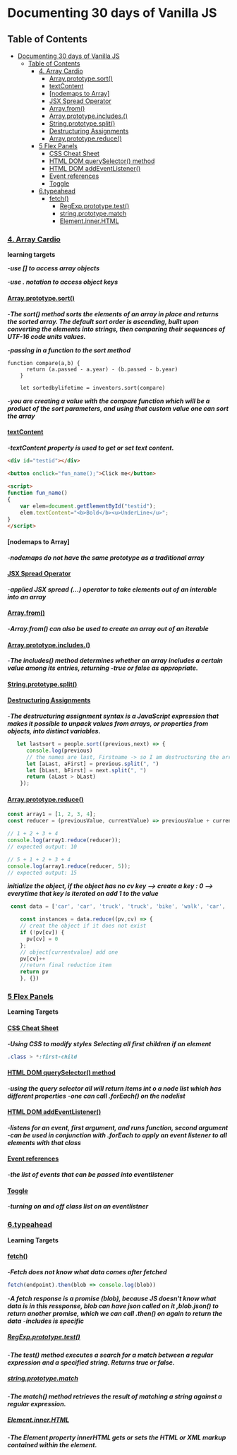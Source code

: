 # Documenting 30 days of Vanilla JS


## Table of Contents
- [Documenting 30 days of Vanilla JS](#documenting-30-days-of-vanilla-js)
  - [Table of Contents](#table-of-contents)
    - [4. Array Cardio](#4-array-cardio)
      - [Array.prototype.sort()](#arrayprototypesort)
      - [textContent](#textcontent)
      - [[nodemaps to Array]](#nodemaps-to-array)
      - [JSX Spread Operator](#jsx-spread-operator)
      - [Array.from()](#arrayfrom)
      - [Array.prototype.includes.()](#arrayprototypeincludes)
      - [String.prototype.split()](#stringprototypesplit)
      - [Destructuring Assignments](#destructuring-assignments)
      - [Array.prototype.reduce()](#arrayprototypereduce)
    - [5 Flex Panels](#5-flex-panels)
      - [CSS Cheat Sheet](#css-cheat-sheet)
      - [HTML DOM querySelector() method](#html-dom-queryselector-method)
      - [HTML DOM addEventListener()](#html-dom-addeventlistener)
      - [Event references](#event-references)
      - [Toggle](#toggle)
    - [6.typeahead](#6typeahead)
      - [fetch()](#fetch)
        - [RegExp.prototype.test()](#regexpprototypetest)
        - [string.prototype.match](#stringprototypematch)
        - [Element.inner.HTML](#elementinnerhtml)
### [4. Array Cardio](4arraycardio/index.html)
**learning targets**

-***use [] to access array objects***

-***use . notation to access object keys***
#### [Array.prototype.sort()](https://developer.mozilla.org/en-US/docs/Web/JavaScript/Reference/Global_Objects/Array/sort)
-***The sort() method sorts the elements of an array in place and returns the sorted array. The default sort order is ascending, built upon converting the elements into strings, then comparing their sequences of UTF-16 code units values.***

-***passing in a function to the sort method***

``` 
function compare(a,b) {
      return (a.passed - a.year) - (b.passed - b.year)
    }

    let sortedbylifetime = inventors.sort(compare)
```

-***you are creating a value with the compare function which will be a product of the sort parameters, and using that custom value one can sort the array***
#### [textContent](https://tutorialcodeplay.com/javascript/javascript-textcontent.html#:~:text=textContent%20in%20javascript%20textContent%20property%20is,used%20to%20get%20or%20set%20text%20content.)

-***textContent property is used to get or set text content.***
```HTML
<div id="testid"></div>

<button onclick="fun_name();">Click me</button>
	
<script>
function fun_name()
{
	var elem=document.getElementById("testid");
	elem.textContent="<b>Bold</b><u>UnderLine</u>";
}
</script>
```
#### [nodemaps to Array]
-***nodemaps do not have the same prototype as a traditional array***
#### [JSX Spread Operator](https://developer.mozilla.org/en-US/docs/Web/JavaScript/Reference/Operators/Spread_syntax)
-***applied JSX spread (...) operator to take elements out of an interable into an array***
#### [Array.from()](https://developer.mozilla.org/en-US/docs/Web/JavaScript/Reference/Global_Objects/Array/from)
-***Array.from() can also be used to create an array out of an iterable***
#### [Array.prototype.includes.()](https://developer.mozilla.org/en-US/docs/web/javascript/reference/global_objects/array/includes)
-***The includes() method determines whether an array includes a certain value among its entries, returning -true or false as appropriate.***

#### [String.prototype.split()](https://developer.mozilla.org/en-US/docs/Web/JavaScript/Reference/Global_Objects/String/split)
#### [Destructuring Assignments](https://developer.mozilla.org/en-US/docs/Web/JavaScript/Reference/Operators/Destructuring_assignment)
-***The destructuring assignment syntax is a JavaScript expression that makes it possible to unpack values from arrays, or properties from objects, into distinct variables.***
```JavaScript
   let lastsort = people.sort((previous,next) => {
      console.log(previous)
      // the names are last, Firstname -> so I am destructuring the array to reflect this 
      let [aLast, aFirst] = previous.split(", ")
      let [bLast, bFirst] = next.split(", ")
      return (aLast > bLast)
    });
```
#### [Array.prototype.reduce()](https://developer.mozilla.org/en-US/docs/web/javascript/reference/global_objects/array/reduce)
```JavaScript
const array1 = [1, 2, 3, 4];
const reducer = (previousValue, currentValue) => previousValue + currentValue;

// 1 + 2 + 3 + 4
console.log(array1.reduce(reducer));
// expected output: 10

// 5 + 1 + 2 + 3 + 4
console.log(array1.reduce(reducer, 5));
// expected output: 15

```
***initialize the object, if the object has no cv key --> create a key : 0 --> everytime that key is iterated on add 1 to the value***
```JavaScript
 const data = ['car', 'car', 'truck', 'truck', 'bike', 'walk', 'car', 'van', 'bike', 'walk', 'car', 'van', 'car', 'truck' ];

    const instances = data.reduce((pv,cv) => {
    // creat the object if it does not exist
    if (!pv[cv]) {
      pv[cv] = 0
    };
    // object[currentvalue] add one
    pv[cv]++
    //return final reduction item
    return pv
    }, {})
```

### [5 Flex Panels](5flexpanels/index-START.html)
**Learning Targets**
#### [CSS Cheat Sheet](https://www.sketchingwithcss.com/samplechapter/cheatsheet.html?utm_source=CSS-Weekly&utm_campaign=Issue-86&utm_medium=email)
-***Using CSS to modify styles***
***Selecting all first children if an element***
```CSS
.class > *:first-child
```

#### [HTML DOM querySelector() method](https://www.w3schools.com/jsref/met_document_queryselector.asp#:~:text=HTML%20DOM%20querySelector%20%28%29%20Method%201%20Definition%20and,5%20Technical%20Details.%20...%206%20More%20Examples.%20)

-***using the query selector all will return items int o a node list which has different properties***
-***one can call .forEach() on the nodelist***

#### [HTML DOM addEventListener()](https://www.w3schools.com/jsref/met_element_addeventlistener.asp)
-***listens for an event, first argument, and runs function, second argument***
-***can be used in conjunction with .forEach to apply an event listener to all elements with that class***

#### [Event references](https://developer.mozilla.org/en-US/docs/Web/Events)
-***the list of events that can be passed into eventlistener***

#### [Toggle](https://www.w3schools.com/howto/howto_js_toggle_class.asp)
-***turning on and off class list on an eventlistner***

### [6.typeahead](6typeahead/index-START.html)
**Learning Targets**

#### [fetch()](https://developer.mozilla.org/en-US/docs/Web/API/fetch)

-***Fetch does not know what data comes after fetched***
```JavaScript
fetch(endpoint).then(blob => console.log(blob))
```
-***A fetch response is a promise (blob), because JS doesn't know what data is in this ressponse, blob can have json called on it ,blob.json() to return another promise, which we can call .then() on again to return the data***
-***includes is specific***
##### [RegExp.prototype.test()](https://developer.mozilla.org/en-US/docs/Web/JavaScript/Reference/Global_Objects/RegExp/test)
-***The test() method executes a search for a match between a regular expression and a specified string. Returns true or false.***
##### [string.prototype.match](https://developer.mozilla.org/en-US/docs/Web/JavaScript/Reference/Global_Objects/String/match)
-***The match() method retrieves the result of matching a string against a regular expression.***
##### [Element.inner.HTML](https://developer.mozilla.org/en-US/docs/Web/API/Element/innerHTML)
-***The Element property innerHTML gets or sets the HTML or XML markup contained within the element.***